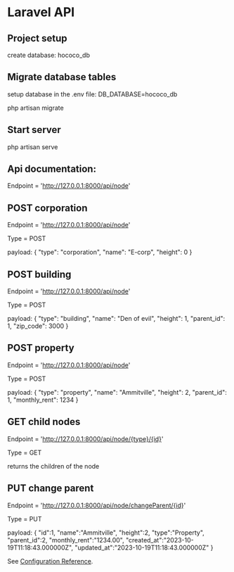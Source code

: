 # Laravel API

## Project setup

create database: hococo_db

## Migrate database tables

setup database in the .env file:
DB_DATABASE=hococo_db

php artisan migrate

## Start server

php artisan serve

## Api documentation:

Endpoint = 'http://127.0.0.1:8000/api/node'

## POST corporation

Endpoint = 'http://127.0.0.1:8000/api/node'

Type = POST

payload: {
"type": "corporation",
"name": "E-corp",
"height": 0
}

## POST building

Endpoint = 'http://127.0.0.1:8000/api/node'

Type = POST

payload: {
"type": "building",
"name": "Den of evil",
"height": 1,
"parent_id": 1,
"zip_code": 3000
}

## POST property

Endpoint = 'http://127.0.0.1:8000/api/node'

Type = POST

payload: {
"type": "property",
"name": "Ammitville",
"height": 2,
"parent_id": 1,
"monthly_rent": 1234
}

## GET child nodes

Endpoint = 'http://127.0.0.1:8000/api/node/{type}/{id}'

Type = GET

returns the children of the node

## PUT change parent

Endpoint = 'http://127.0.0.1:8000/api/node/changeParent/{id}'

Type = PUT

payload: {
"id":1,
"name":"Ammitville",
"height":2,
"type":"Property",
"parent_id":2,
"monthly_rent":"1234.00",
"created_at":"2023-10-19T11:18:43.000000Z",
"updated_at":"2023-10-19T11:18:43.000000Z"
}

See [Configuration Reference](https://cli.vuejs.org/config/).
